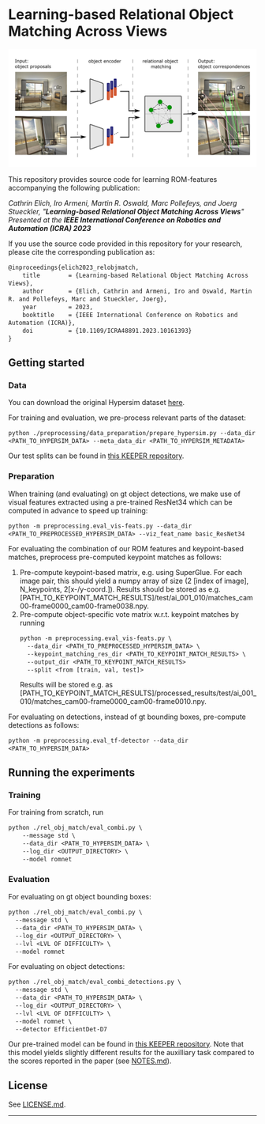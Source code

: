 #  Learning-based Relational Object Matching Across Views

<img src="images/teaser.png" alt="drawing" width="750"/>


This repository provides source code for learning ROM-features accompanying the following publication:

*Cathrin Elich, Iro Armeni, Martin R. Oswald, Marc Pollefeys, and Joerg Stueckler, "**Learning-based Relational Object Matching Across Views**"*  
*Presented at the **IEEE International Conference on Robotics and Automation (ICRA)
2023***


If you use the source code provided in this repository for your research, please cite the corresponding publication as:
```
@inproceedings{elich2023_relobjmatch,
    title        = {Learning-based Relational Object Matching Across Views},
    author       = {Elich, Cathrin and Armeni, Iro and Oswald, Martin R. and Pollefeys, Marc and Stueckler, Joerg},
    year         = 2023,
    booktitle    = {IEEE International Conference on Robotics and Automation (ICRA)},
    doi          = {10.1109/ICRA48891.2023.10161393}
}
```

## Getting started

### Data

You can download the original Hypersim dataset [here](https://github.com/apple/ml-hypersim).

For training and evaluation, we pre-process relevant parts of the dataset:

```
python ./preprocessing/data_preparation/prepare_hypersim.py --data_dir <PATH_TO_HYPERSIM_DATA> --meta_data_dir <PATH_TO_HYPERSIM_METADATA>
```

Our test splits can be found in [this KEEPER repository](https://keeper.mpdl.mpg.de/d/1989e6c43e454b8ca9fa/).

### Preparation

When training (and evaluating) on gt object detections, we make use of visual features extracted using a pre-trained ResNet34 which can be computed in advance to speed up training:

```
python -m preprocessing.eval_vis-feats.py --data_dir <PATH_TO_PREPROCESSED_HYPERSIM_DATA> --viz_feat_name basic_ResNet34
```

For evaluating the combination of our ROM features and keypoint-based matches, preprocess pre-computed keypoint matches as follows:

1. Pre-compute keypoint-based matrix, e.g. using SuperGlue. For each image pair, this should yield a numpy array of size (2 [index of image], N_keypoints, 2[x-/y-coord.]). 
   Results should be stored as e.g. [PATH_TO_KEYPOINT_MATCH_RESULTS]/test/ai_001_010/matches_cam00-frame0000_cam00-frame0038.npy.
2. Pre-compute object-specific vote matrix w.r.t. keypoint matches by running
    ```
    python -m preprocessing.eval_vis-feats.py \
      --data_dir <PATH_TO_PREPROCESSED_HYPERSIM_DATA> \
      --keypoint_matching_res_dir <PATH_TO_KEYPOINT_MATCH_RESULTS> \
      --output_dir <PATH_TO_KEYPOINT_MATCH_RESULTS> 
      --split <from [train, val, test]> 
    ```
    Results will be stored e.g. as [PATH_TO_KEYPOINT_MATCH_RESULTS]/processed_results/test/ai_001_010/matches_cam00-frame0000_cam00-frame0010.npy.

For evaluating on detections, instead of gt bounding boxes, pre-compute detections as follows:

```
python -m preprocessing.eval_tf-detector --data_dir <PATH_TO_HYPERSIM_DATA>
```


## Running the experiments

### Training

For training from scratch, run
```
python ./rel_obj_match/eval_combi.py \
	--message std \
	--data_dir <PATH_TO_HYPERSIM_DATA> \
	--log_dir <OUTPUT_DIRECTORY> \
	--model romnet
```

### Evaluation

For evaluating on gt object bounding boxes:
```
python ./rel_obj_match/eval_combi.py \
  --message std \ 
  --data_dir <PATH_TO_HYPERSIM_DATA> \ 
  --log_dir <OUTPUT_DIRECTORY> \ 
  --lvl <LVL OF DIFFICULTY> \ 
  --model romnet
```

For evaluating on object detections:

```
python ./rel_obj_match/eval_combi_detections.py \
  --message std \
  --data_dir <PATH_TO_HYPERSIM_DATA> \
  --log_dir <OUTPUT_DIRECTORY> \
  --lvl <LVL OF DIFFICULTY> \
  --model romnet \
  --detector EfficientDet-D7
```

Our pre-trained model can be found in [this KEEPER repository](https://keeper.mpdl.mpg.de/d/1989e6c43e454b8ca9fa/).
Note that this model yields slightly different results for the auxilliary task compared to the scores reported in the paper (see [NOTES.md](NOTES.md)).

## License

See [LICENSE.md](LICENSE.md).

----------------------------------------------------------------------------------------------
